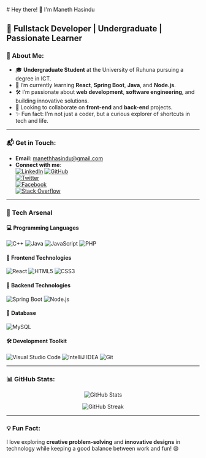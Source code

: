 <cwnter> # Hey there! 👋 I'm Maneth Hasindu </cwnter>

## 🌟 Fullstack Developer | Undergraduate | Passionate Learner

### 🚀 About Me:
- 🎓 **Undergraduate Student** at the University of Ruhuna pursuing a degree in ICT.
- 🌱 I’m currently learning **React**, **Spring Boot**, **Java**, and **Node.js**.
- 🛠️ I’m passionate about **web development**, **software engineering**, and building innovative solutions.
- 🤝 Looking to collaborate on **front-end** and **back-end** projects.
- ✨ Fun fact: I'm not just a coder, but a curious explorer of shortcuts in tech and life.

---

### 📬 Get in Touch:
- **Email**: [manethhasindu@gmail.com](mailto:manethhasindu@gmail.com)
- **Connect with me**:  
  [![LinkedIn](https://img.shields.io/badge/LinkedIn-blue?style=flat&logo=linkedin&logoColor=white)](https://linkedin.com/in/manethhasindu) 
  [![GitHub](https://img.shields.io/badge/GitHub-black?style=flat&logo=github)](https://github.com/ManethHasindu)  
  [![Twitter](https://img.shields.io/badge/Twitter-1DA1F2?style=flat&logo=twitter&logoColor=white)](https://twitter.com)  
  [![Facebook](https://img.shields.io/badge/Facebook-1877F2?style=flat&logo=facebook&logoColor=white)](https://facebook.com)  
  [![Stack Overflow](https://img.shields.io/badge/Stack%20Overflow-F58025?style=flat&logo=stackoverflow&logoColor=white)](https://stackoverflow.com)

---

### 🚀 Tech Arsenal

#### 💻 **Programming Languages**
![C++](https://img.shields.io/badge/C++-%2300599C.svg?style=for-the-badge&logo=c%2B%2B&logoColor=white)
![Java](https://img.shields.io/badge/Java-%23ED8B00.svg?style=for-the-badge&logo=openjdk&logoColor=white)
![JavaScript](https://img.shields.io/badge/JavaScript-F7DF1E?style=for-the-badge&logo=javascript&logoColor=black)
![PHP](https://img.shields.io/badge/PHP-777BB4?style=for-the-badge&logo=php&logoColor=white)

#### 🎨 **Frontend Technologies**
![React](https://img.shields.io/badge/React-%2320232a.svg?style=for-the-badge&logo=react&logoColor=%2361DAFB)
![HTML5](https://img.shields.io/badge/HTML5-%23E34F26.svg?style=for-the-badge&logo=html5&logoColor=white)
![CSS3](https://img.shields.io/badge/CSS3-%231572B6.svg?style=for-the-badge&logo=css3&logoColor=white)

#### 🔧 **Backend Technologies**
![Spring Boot](https://img.shields.io/badge/Spring%20Boot-6DB33F?style=for-the-badge&logo=springboot&logoColor=white)
![Node.js](https://img.shields.io/badge/Node.js-6DA55F?style=for-the-badge&logo=node.js&logoColor=white)

#### 💾 **Database**
![MySQL](https://img.shields.io/badge/MySQL-%2300f.svg?style=for-the-badge&logo=mysql&logoColor=white)

#### 🛠️ **Development Toolkit**
![Visual Studio Code](https://img.shields.io/badge/Visual%20Studio%20Code-0078d7.svg?style=for-the-badge&logo=visual-studio-code&logoColor=white)
![IntelliJ IDEA](https://img.shields.io/badge/IntelliJ%20IDEA-000000.svg?style=for-the-badge&logo=intellij-idea&logoColor=white)
![Git](https://img.shields.io/badge/Git-F05032?style=for-the-badge&logo=git&logoColor=white)

---

### 📊 GitHub Stats:
<p align="center">
  <img src="https://github-readme-stats.vercel.app/api?username=ManethHasindu&show_icons=true&theme=radical" alt="GitHub Stats">
</p>

<p align="center">
  <img src="https://github-readme-streak-stats.herokuapp.com/?user=ManethHasindu&theme=radical" alt="GitHub Streak">
</p>

---

### 💡 Fun Fact:
I love exploring **creative problem-solving** and **innovative designs** in technology while keeping a good balance between work and fun! 😄
